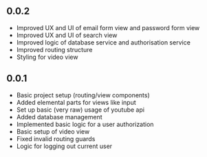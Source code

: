 0.0.2
---------
- Improved UX and UI of email form view and password form view
- Improved UX and UI of search view
- Improved logic of database service and authorisation service
- Improved routing structure
- Styling for video view

0.0.1
---------
- Basic project setup (routing/view components)
- Added elemental parts for views like input
- Set up basic (very raw) usage of youtube api
- Added database management
- Implemented basic logic for a user authorization
- Basic setup of video view
- Fixed invalid routing guards
- Logic for logging out current user